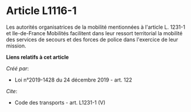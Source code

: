 # Article L1116-1

Les autorités organisatrices de la mobilité mentionnées à l'article L. 1231-1 et Ile-de-France Mobilités facilitent dans leur
ressort territorial la mobilité des services de secours et des forces de police dans l'exercice de leur mission.

**Liens relatifs à cet article**

_Créé par_:

  - Loi n°2019-1428 du 24 décembre 2019 - art. 122

_Cite_:

  - Code des transports - art. L1231-1 (V)
